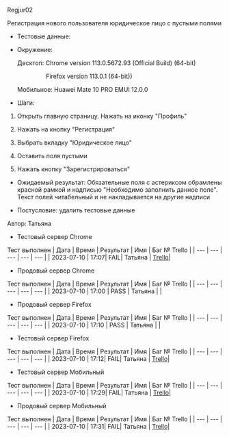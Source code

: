 Regjur02

Регистрация нового пользователя юридическое лицо с пустыми полями

* Тестовые данные: 

* Окружение:
  
  Десктоп: Chrome version 113.0.5672.93 (Official Build) (64-bit)
  
                   Firefox version 113.0.1 (64-bit))
  
  Мобильное: Huawei Mate 10 PRO EMUI 12.0.0

* Шаги:
1. Открыть главную страницу. Нажать на иконку "Профиль"

2. Нажать на кнопку "Регистрация"

3. Выбрать вкладку "Юридическое лицо"

4. Оставить поля пустыми

5. Нажать кнопку "Зарегистрироваться"
* Ожидаемый результат: Обязательные поля с астериксом обрамлены красной рамкой и надписью "Необходимо заполнить данное поле". Текст полей читабельный и не накладывается на другие надписи

* Постусловие: удалить тестовые данные

Автор: Татьяна

* Тестовый сервер Chrome

Тест выполнен
| Дата | Время | Результат | Имя | Баг № Trello |
| --- | --- | --- | --- | --- |
| 2023-07-10 | 17:07| FAIL| Татьяна |  [Trello](https://trello.com/c/FRYeS0eR)| 

* Продовый сервер Chrome

Тест выполнен
| Дата | Время | Результат | Имя | Баг № Trello |
| --- | --- | --- | --- | --- |
| 2023-07-10 | 17:00 | PASS | Татьяна |  | 

- Продовый сервер Firefox

Тест выполнен
| Дата | Время | Результат | Имя | Баг № Trello |
| --- | --- | --- | --- | --- |
| 2023-07-10 | 17:10 | PASS | Татьяна | |

- Тестовый сервер Firefox

Тест выполнен
| Дата | Время | Результат | Имя | Баг № Trello |
| --- | --- | --- | --- | --- |
| 2023-07-10 | 17:12| FAIL| Татьяна | [Trello](https://trello.com/c/FRYeS0eR)|

- Тестовый сервер Мобильный

Тест выполнен
| Дата | Время | Результат | Имя | Баг № Trello |
| --- | --- | --- | --- | --- |
| 2023-07-10 | 17:29| FAIL| Татьяна | [Trello](https://trello.com/c/FRYeS0eR)|

- Продовый сервер Мобильный

Тест выполнен
| Дата | Время | Результат | Имя | Баг № Trello |
| --- | --- | --- | --- | --- |
| 2023-07-10 | 17:31| FAIL| Татьяна | [Trello](https://trello.com/c/FRYeS0eR)|
